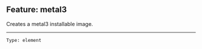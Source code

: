 ## Feature: metal3

<website-feature> Creates a metal3 installable image. </website-feature>

---

	Type: element
